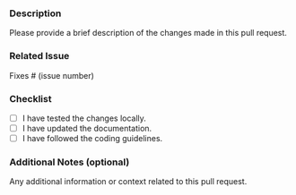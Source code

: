 ### Description
Please provide a brief description of the changes made in this pull request.

### Related Issue
Fixes # (issue number)

### Checklist
- [ ] I have tested the changes locally.
- [ ] I have updated the documentation.
- [ ] I have followed the coding guidelines.

### Additional Notes (optional)
Any additional information or context related to this pull request.

